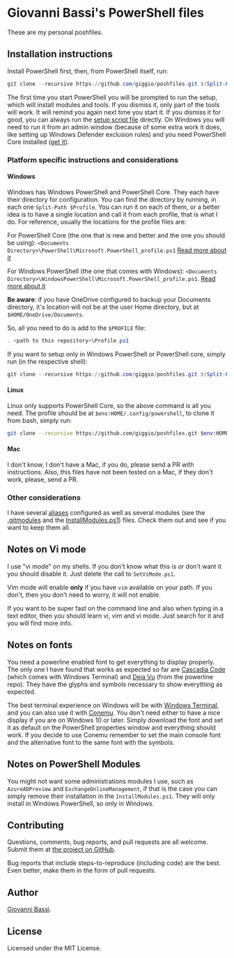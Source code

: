 # Giovanni Bassi's PowerShell files

These are my personal poshfiles.

## Installation instructions

Install PowerShell first, then, from PowerShell itself, run:

```powershell
git clone --recursive https://github.com/giggio/poshfiles.git $(Split-Path $Profile)
```

The first time you start PowerShell you will be prompted to run the setup, which will install modules and tools.
If you dismiss it, only part of the tools will work. It will remind you again next time you start it. If you
dismiss it for good, you can always run the [setup script file](./Setup.ps1) directly. On Windows you will need to run
it from an admin window (because of some extra work it does, like setting up Windows Defender exclusion rules)
and you need PowerShell Core installed
([get it](https://learn.microsoft.com/powershell/scripting/install/installing-powershell-on-windows)).

### Platform specific instructions and considerations

#### Windows

Windows has Windows PowerShell and PowerShell Core. They each have their directory for configuration.
You can find the directory by running, in each one `Split-Path $Profile`.
You can run it on each of them, or a better idea is to have a single location and call it from each
profile, that is what I do.
For reference, usually the locations for the profile files are:

For PowerShell Core (the one that is new and better and the one you should be using): `<Documents Directory>\PowerShell\Microsoft.PowerShell_profile.ps1`
[Read more about it](https://learn.microsoft.com/powershell/module/microsoft.powershell.core/about/about_profiles?view=powershell-7.2)

For Windows PowerShell (the one that comes with Windows): `<Documents Directory>\WindowsPowerShell\Microsoft.PowerShell_profile.ps1`.
[Read more about it](https://learn.microsoft.com/powershell/module/microsoft.powershell.core/about/about_profiles?view=powershell-5.1)

**Be aware**: if you have OneDrive configured to backup your Documents directory, it's location will not be at the user Home directory,
but at `$HOME/OneDrive/Documents`.

So, all you need to do is add to the `$PROFILE` file:

```powershell
. <path to this repository>\Profile.ps1
```

If you want to setup only in Windows PowerShell or PowerShell core, simply run (in the respective shell):

```powershell
git clone --recursive https://github.com/giggio/poshfiles.git $(Split-Path $Profile)
```

#### Linux

Linux only supports PowerShell Core, so the above command is all you need. The profile should be
at `$env:HOME/.config/powershell`, to clone it from bash, simply run:

```bash
git clone --recursive https://github.com/giggio/poshfiles.git $env:HOME/.config/powershell
```

#### Mac

I don't know, I don't have a Mac, if you do, please send a PR with instructions.
Also, this files have not been tested on a Mac, if they don't work, please, send a PR.

### Other considerations

I have several [aliases](./Profile/CreateAliases.ps1) configured
as well as several modules (see the [.gitmodules](./.gitmodules)
and the [InstallModules.ps1](./Setup/InstallModules.ps1)) files.
Check them out and see if you want to keep them all.

## Notes on Vi mode

I use "vi mode" on my shells. If you don't know what this is or don't want it
you should disable it. Just delete the call to `SetViMode.ps1`.

Vim mode will enable **only** if you have `vim` available on your path. If you don't,
then you don't need to worry, it will not enable.

If you want to be super fast on the command line and also when typing in a text
editor, then you should learn vi, vim and vi mode. Just search for it and you
will find more info.

## Notes on fonts

You need a powerline enabled font to get everything to display properly. The only one I have found
that works as expected so far are
[Cascadia Code](https://github.com/microsoft/cascadia-code) (which comes with Windows Terminal) and
[Deja Vu](https://github.com/powerline/fonts/blob/master/DejaVuSansMono/DejaVu%20Sans%20Mono%20for%20Powerline.ttf)
(from the powerline repo). They have the glyphs and symbols necessary to show everything as expected.

The best terminal experience on Windows will be with
[Windows Terminal](https://github.com/microsoft/terminal), and you can also use
it with [Conemu](https://conemu.github.io/).
You don't need either to have a nice display if you are on Windows 10 or later. Simply download the font
and set it as default on the PowerShell properties window and everything should work.
If you decide to use Conemu remember to set the main console font and the alternative font to the same
font with the symbols.

## Notes on PowerShell Modules

You might not want some administrations modules I use, such as `AzureADPreview` and `ExchangeOnlineManagement`,
if that is the case you can simply remove their installation in the `InstallModules.ps1`. They will only
install in Windows PowerShell, so only in Windows.

## Contributing

Questions, comments, bug reports, and pull requests are all welcome.  Submit them at
[the project on GitHub](https://github.com/giggio/poshfiles).

Bug reports that include steps-to-reproduce (including code) are the
best. Even better, make them in the form of pull requests.

## Author

[Giovanni Bassi](https://twitter.com/giovannibassi).

## License

Licensed under the MIT License.

